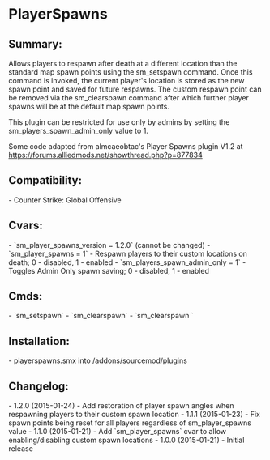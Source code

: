 PlayerSpawns
===========

<h2>Summary:</h2>

Allows players to respawn after death at a different location than the 
standard map spawn points using the sm_setspawn command. Once this command 
is invoked, the current player's location is stored as the new spawn point 
and saved for future respawns. The custom respawn point can be removed via 
the sm_clearspawn command after which further player spawns will be at the 
default map spawn points.

This plugin can be restricted for use only by admins by setting the 
sm_players_spawn_admin_only value to 1.

Some code adapted from almcaeobtac's Player Spawns plugin V1.2 at
https://forums.alliedmods.net/showthread.php?p=877834

<h2>Compatibility:</h2>
- Counter Strike: Global Offensive

<h2>Cvars:</h2>
- `sm_player_spawns_version = 1.2.0` (cannot be changed)
- `sm_player_spawns = 1` - Respawn players to their custom locations on death; 0 - disabled, 1 - enabled
- `sm_players_spawn_admin_only = 1` - Toggles Admin Only spawn saving; 0 - disabled, 1 - enabled

<h2>Cmds:</h2>
- `sm_setspawn`
- `sm_clearspawn`
- `sm_clearspawn <name>`

<h2>Installation:</h2>
- playerspawns.smx into /addons/sourcemod/plugins

<h2>Changelog:</h2>
- 1.2.0 (2015-01-24)
  - Add restoration of player spawn angles when respawning players to their custom spawn location
- 1.1.1 (2015-01-23)
  - Fix spawn points being reset for all players regardless of sm_player_spawns value
- 1.1.0 (2015-01-21)
  - Add `sm_player_spawns` cvar to allow enabling/disabling custom spawn locations
- 1.0.0 (2015-01-21)
  - Initial release 
